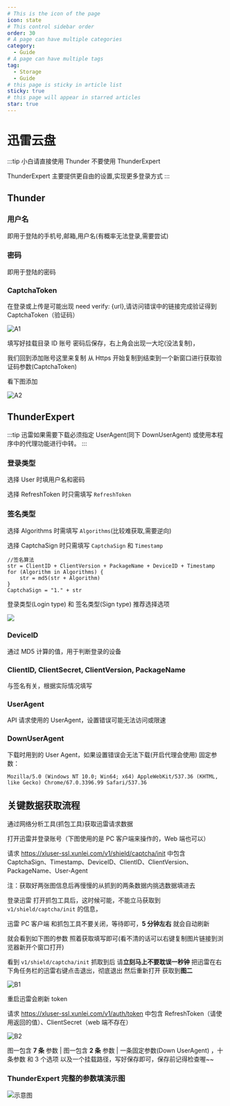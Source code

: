 ```yaml
---
# This is the icon of the page
icon: state
# This control sidebar order
order: 30
# A page can have multiple categories
category:
  - Guide
# A page can have multiple tags
tag:
  - Storage
  - Guide
# this page is sticky in article list
sticky: true
# this page will appear in starred articles
star: true
---
```


# 迅雷云盘

:::tip
小白请直接使用 Thunder 不要使用 ThunderExpert

ThunderExpert 主要提供更自由的设置,实现更多登录方式
:::

## Thunder

### 用户名

即用于登陆的手机号,邮箱,用户名(有概率无法登录,需要尝试)

### 密码

即用于登陆的密码

### CaptchaToken

在登录或上传是可能出现 need verify: {url},请访问错误中的链接完成验证得到 CaptchaToken（验证码）

![A1](https://pic.rmb.bdstatic.com/bjh/0c2f7ebc7b97ea890cd683c050535cf3.png)

填写好挂载目录 ID 账号 密码后保存，右上角会出现一大坨(没法复制)，

我们回到添加账号这里来复制 从 Https 开始复制到结束到一个新窗口进行获取验证码参数(CaptchaToken)

看下图添加

![A2](https://pic.rmb.bdstatic.com/bjh/93d2383f605e23cd1bbb9f334ebd27ac.png)

## ThunderExpert

:::tip
迅雷如果需要下载必须指定 UserAgent(同下 DownUserAgent)
或使用本程序中的代理功能进行中转。
:::

### 登录类型

选择 User 时填用户名和密码

选择 RefreshToken 时只需填写 `RefreshToken`

### 签名类型

选择 Algorithms 时需填写 `Algorithms`(比较难获取,需要逆向)

选择 CaptchaSign 时只需填写 `CaptchaSign` 和 `Timestamp`

```
//签名算法
str = ClientID + ClientVersion + PackageName + DeviceID + Timestamp
for (Algorithm in Algorithms) {
    str = md5(str + Algorithm)
}
CaptchaSign = "1." + str
```

登录类型(Login type) 和 签名类型(Sign type) 推荐选择选项

![](https://store.heytapimage.com/cdo-portal/feedback/202209/12/d1df9bbd13cc1e93725cdc0ebb271694.png)

### DeviceID

通过 MD5 计算的值，用于判断登录的设备

### ClientID, ClientSecret, ClientVersion, PackageName

与签名有关，根据实际情况填写

### UserAgent

API 请求使用的 UserAgent，设置错误可能无法访问或限速

### DownUserAgent

下载时用到的 User Agent，如果设置错误会无法下载(开启代理会使用) 固定参数：

`Mozilla/5.0 (Windows NT 10.0; Win64; x64) AppleWebKit/537.36 (KHTML, like Gecko) Chrome/67.0.3396.99 Safari/537.36`

## 关键数据获取流程

通过网络分析工具(抓包工具)获取迅雷请求数据

打开迅雷并登录账号（下图使用的是 PC 客户端来操作的，Web 端也可以）

请求 https://xluser-ssl.xunlei.com/v1/shield/captcha/init 中包含
CaptchaSign、Timestamp、DeviceID、ClientID、ClientVersion、PackageName、User-Agent

注：获取好两张图信息后再慢慢的从抓到的两条数据内挑选数据填进去

登录迅雷 打开抓包工具后，这时候可能，不能立马获取到 `v1/shield/captcha/init` 的信息，

迅雷 PC 客户端 和抓包工具不要关闭，等待即可，**5 分钟左右** 就会自动刷新

就会看到如下图的参数 照着获取填写即可(看不清的话可以右键复制图片链接到浏览器新开个窗口打开)

看到 `v1/shield/captcha/init` 抓取到后 请**立刻马上不要耽误一秒钟** 把迅雷在右下角任务栏的迅雷右键点击退出，彻底退出 然后重新打开 获取到**图二**

![B1](https://pic.rmb.bdstatic.com/bjh/0027f92bd0068e676309e722c3e1b1ba.png)

重启迅雷会刷新 token

请求 https://xluser-ssl.xunlei.com/v1/auth/token 中包含 RefreshToken（请使用返回的值）、ClientSecret（web 端不存在）

![B2](https://pic.rmb.bdstatic.com/bjh/95d7901ae98156bcf9b9f0d1073bd8d9.png)

图一包含 **7 条** 参数 | 图一包含 **2 条** 参数 | 一条固定参数(Down UserAgent) ，十条参数 和 3 个选项 以及一个挂载路径，写好保存即可，保存前记得检查喔~~

### ThunderExpert 完整的参数填演示图

![示意图](https://pic.rmb.bdstatic.com/bjh/e9293a70b3f105d5a698c7577bbe5fb2.png)
